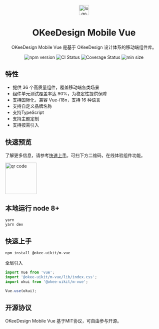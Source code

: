 <p></p>
<p align="center">
  <img alt="logo" src="https://lf3-cdn-tos.bytecdntp.com/cdn/expire-1-M/byted-ui-m/static/online-vue-logo.png" height="32px" />
</p>

<h1 align="center">OKeeDesign Mobile Vue</h1>

<p align="center">OKeeDesign Mobile Vue 是基于 OKeeDesign 设计体系的移动端组件库。</p>

<p align="center">
    <img src="https://img.shields.io/npm/v/@okee-uikit/m-vue" alt="npm version" />
    <img src="https://img.shields.io/github/workflow/status/oceanengine/okeedesign-mobile-vue/Node.js%20CI/main" alt="CI Status" />
    <img src='https://coveralls.io/repos/github/Tao-Mao/okeedesign-mobile-vue/badge.svg?branch=main' alt='Coverage Status' />
    <img src="https://img.shields.io/bundlephobia/min/@okee-uikit/m-vue" alt="min size" />
</p>

## 特性

* 提供 36 个高质量组件，覆盖移动端各类场景
* 组件单元测试覆盖率达 90%，为稳定性提供保障
* 支持国际化，兼容 Vue-i18n，支持 16 种语言
* 支持自定义品牌名称
* 支持TypeScript
* 支持主题定制
* 支持按需引入

## 快速预览

了解更多信息，请参考[快速上手](https://okee.oceanengine.com/mobile/vue/#/zh-CN/intro)。可扫下方二维码，在线体验组件功能。

<img alt="qr code" src="https://lf3-cdn-tos.bytecdntp.com/cdn/expire-1-M/byted-ui-m/static/opensource-online-vue.png" height="100px" />

## 本地运行 node 8+

```
yarn
yarn dev
```

## 快速上手

```
npm install @okee-uikit/m-vue
```

全局引入

```javascript
import Vue from 'vue';
import '@okee-uikit/m-vue/lib/index.css';
import okui from '@okee-uikit/m-vue';

Vue.use(okui);
```

## 开源协议
OKeeDesign Mobile Vue 基于MIT协议，可自由参与开源。
